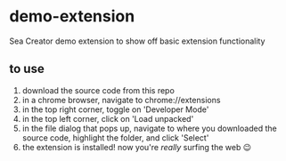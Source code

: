 # demo-extension
Sea Creator demo extension to show off basic extension functionality

## to use
1. download the source code from this repo
2. in a chrome browser, navigate to chrome://extensions
3. in the top right corner, toggle on 'Developer Mode'
4. in the top left corner, click on 'Load unpacked'
5. in the file dialog that pops up, navigate to where you downloaded the source code, highlight the folder, and click 'Select'
6. the extension is installed! now you're _really_ surfing the web :wink:
